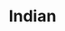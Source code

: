 ---
title: Indian
date: 
draft: false

# descripcion
description : Aros colgantes pasantes en plata 925.

materials: Plata 925

color: 

dimensions: Largo total 5.5cm

code: 01-01-0952

type: "Aros"

categories: []

price: $5.120,00

price_eftvo: $4.350,00

# Images
# first image will be shown in the product page
images:
  # - image: "images/path_to_image"
  # La ubicacion de las imagenes es imagenes/Aros/Aros.Colgantes/01-01-0952-indian
  - image: "./images/aros/colgantes/01-01-0952-indian.jpg"
---